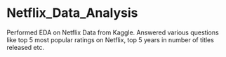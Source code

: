 # Netflix_Data_Analysis
Performed EDA on Netflix Data from Kaggle.
Answered various questions like  top 5 most popular ratings on Netflix, top 5 years in number of titles released etc.
